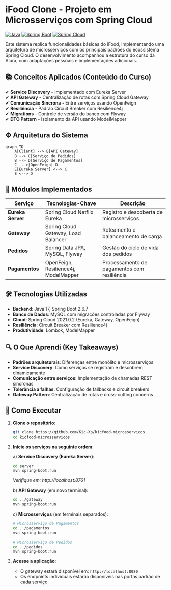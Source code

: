 # iFood Clone - Projeto em Microsserviços com Spring Cloud

[![Java](https://img.shields.io/badge/Java-17-blue)](https://www.java.com/)
[![Spring Boot](https://img.shields.io/badge/Spring%20Boot-2.6.7-brightgreen)](https://spring.io/projects/spring-boot)
[![Spring Cloud](https://img.shields.io/badge/Spring%20Cloud-2021.0.2-lightblue)](https://spring.io/projects/spring-cloud)

Este sistema replica funcionalidades básicas do iFood, implementando uma arquitetura de microsserviços com os principais padrões do ecossistema Spring Cloud. O desenvolvimento acompanhou a estrutura do curso da Alura, com adaptações pessoais e implementações adicionais.

## 📚 Conceitos Aplicados (Conteúdo do Curso)

✔ **Service Discovery** - Implementado com Eureka Server  
✔ **API Gateway** - Centralização de rotas com Spring Cloud Gateway  
✔ **Comunicação Síncrona** - Entre serviços usando OpenFeign  
✔ **Resiliência** - Padrão Circuit Breaker com Resilience4j  
✔ **Migrations** - Controle de versão do banco com Flyway  
✔ **DTO Pattern** - Isolamento da API usando ModelMapper  

## ⚙️ Arquitetura do Sistema

```mermaid
graph TD
    A[Client] --> B[API Gateway]
    B --> C[Serviço de Pedidos]
    B --> D[Serviço de Pagamentos]
    C -.->|OpenFeign| D
    E[Eureka Server] <--> C
    E <--> D
```
## 🧩 Módulos Implementados

| Serviço           | Tecnologias-Chave                          | Descrição                                  |
|--------------------|-------------------------------------------|-------------------------------------------|
| **Eureka Server**  | Spring Cloud Netflix Eureka               | Registro e descoberta de microsserviços   |
| **Gateway**        | Spring Cloud Gateway, Load Balancer       | Roteamento e balanceamento de carga       |
| **Pedidos**        | Spring Data JPA, MySQL, Flyway            | Gestão do ciclo de vida dos pedidos       |
| **Pagamentos**     | OpenFeign, Resilience4j, ModelMapper      | Processamento de pagamentos com resiliência|

## 🛠 Tecnologias Utilizadas

- **Backend**: Java 17, Spring Boot 2.6.7
- **Banco de Dados**: MySQL com migrações controladas por Flyway
- **Cloud**: Spring Cloud 2021.0.2 (Eureka, Gateway, OpenFeign)
- **Resiliência**: Circuit Breaker com Resilience4j
- **Produtividade**: Lombok, ModelMapper

## 🔍 O Que Aprendi (Key Takeaways)

- **Padrões arquiteturais**: Diferenças entre monólito e microsserviços
- **Service Discovery**: Como serviços se registram e descobrem dinamicamente
- **Comunicação entre serviços**: Implementação de chamadas REST síncronas
- **Tolerância a falhas**: Configuração de fallbacks e circuit breakers
- **Gateway Pattern**: Centralização de rotas e cross-cutting concerns

## 🚀 Como Executar

1. **Clone o repositório**:
   ```bash
   git clone https://github.com/Kic-Xp/kicfood-microsservicos
   cd kicfood-microsservicos
   ```

2. **Inicie os serviços na seguinte ordem**:

   a) **Service Discovery (Eureka Server)**:
   ```bash
   cd server
   mvn spring-boot:run
   ```
   *Verifique em: http://localhost:8761*

   b) **API Gateway** (em novo terminal):
   ```bash
   cd ../gateway
   mvn spring-boot:run
   ```

   c) **Microsserviços** (em terminais separados):
   ```bash
   # Microsserviço de Pagamentos
   cd ../pagamentos
   mvn spring-boot:run

   # Microsserviço de Pedidos
   cd ../pedidos
   mvn spring-boot:run
   ```

3. **Acesse a aplicação**:
   - O gateway estará disponível em: `http://localhost:8080`
   - Os endpoints individuais estarão disponíveis nas portas padrão de cada serviço
